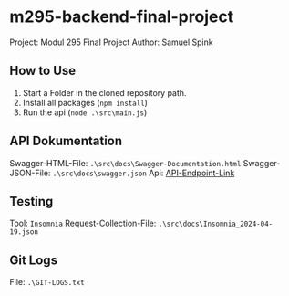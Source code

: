 # m295-backend-final-project
Project: Modul 295 Final Project
Author: Samuel Spink

## How to Use
1. Start a Folder in the cloned repository path.
2. Install all packages (`npm install`)
3. Run the api (`node .\src\main.js`)

## API Dokumentation
Swagger-HTML-File: `.\src\docs\Swagger-Documentation.html`
Swagger-JSON-File: `.\src\docs\swagger.json`
Api: [API-Endpoint-Link](http://localhost:3000/api-docs)

## Testing
Tool: `Insomnia`
Request-Collection-File: `.\src\docs\Insomnia_2024-04-19.json`

## Git Logs
File: `.\GIT-LOGS.txt`
